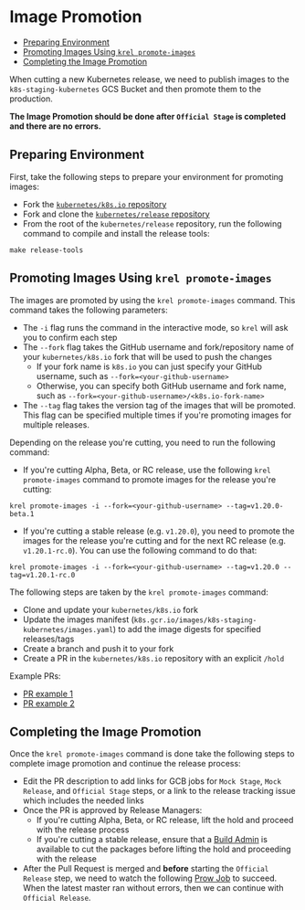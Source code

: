 # Image Promotion <!-- omit in toc -->

- [Preparing Environment](#preparing-environment)
- [Promoting Images Using `krel promote-images`](#promoting-images-using-krel-promote-images)
- [Completing the Image Promotion](#completing-the-image-promotion)

When cutting a new Kubernetes release, we need to publish images to the `k8s-staging-kubernetes` GCS Bucket and then promote them to the production.

**The Image Promotion should be done after `Official Stage` is completed and there are no errors.**

## Preparing Environment

First, take the following steps to prepare your environment for promoting images:

- Fork the [`kubernetes/k8s.io` repository](https://github.com/kubernetes/k8s.io)
- Fork and clone the [`kubernetes/release` repository](https://github.com/kubernetes/release)
- From the root of the `kubernetes/release` repository, run the following command to compile and install the release tools:

```shell
make release-tools
```

## Promoting Images Using `krel promote-images`

The images are promoted by using the `krel promote-images` command. This command takes the following parameters:

- The `-i` flag runs the command in the interactive mode, so `krel` will ask you to confirm each step
- The `--fork` flag takes the GitHub username and fork/repository name of your `kubernetes/k8s.io` fork that will be used to push the changes
  - If your fork name is `k8s.io` you can just specify your GitHub username, such as `--fork=<your-github-username>`
  - Otherwise, you can specify both GitHub username and fork name, such as `--fork=<your-github-username>/<k8s.io-fork-name>`
- The `--tag` flag takes the version tag of the images that will be promoted. This flag can be specified multiple times if you're promoting images for multiple releases.

Depending on the release you're cutting, you need to run the following command:

- If you're cutting Alpha, Beta, or RC release, use the following `krel promote-images` command to promote images for the release you're cutting:

```shell
krel promote-images -i --fork=<your-github-username> --tag=v1.20.0-beta.1
```

- If you're cutting a stable release (e.g. `v1.20.0`), you need to promote the images for the release you're cutting and for the next RC release (e.g. `v1.20.1-rc.0`). You can use the following command to do that:

```shell
krel promote-images -i --fork=<your-github-username> --tag=v1.20.0 --tag=v1.20.1-rc.0
```

The following steps are taken by the `krel promote-images` command:

- Clone and update your `kubernetes/k8s.io` fork
- Update the images manifest (`k8s.gcr.io/images/k8s-staging-kubernetes/images.yaml`) to add the image digests for specified releases/tags
- Create a branch and push it to your fork
- Create a PR in the `kubernetes/k8s.io` repository with an explicit `/hold`

Example PRs:

- [PR example 1](https://github.com/kubernetes/k8s.io/pull/1386)
- [PR example 2](https://github.com/kubernetes/k8s.io/pull/1348)

## Completing the Image Promotion

Once the `krel promote-images` command is done take the following steps to complete image promotion and continue the release process:

- Edit the PR description to add links for GCB jobs for `Mock Stage`, `Mock Release`, and `Official Stage` steps, or a link to the release tracking issue which includes the needed links
- Once the PR is approved by Release Managers:
  - If you're cutting Alpha, Beta, or RC release, lift the hold and proceed with the release process
  - If you're cutting a stable release, ensure that a [Build Admin](https://git.k8s.io/sig-release/release-managers.md#build-admins) is available to cut the packages before lifting the hold and proceeding with the release
- After the Pull Request is merged and **before** starting the `Official Release` step, we need to watch the following [Prow Job](https://prow.k8s.io/?job=post-k8sio-image-promo) to succeed. When the latest master ran without errors, then we can continue with `Official Release`.
